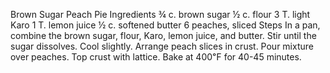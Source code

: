 Brown Sugar Peach Pie
Ingredients
¾ c. brown sugar
½ c. flour
3 T. light Karo
1 T. lemon juice
½ c. softened butter
6 peaches, sliced
Steps
In a pan, combine the brown sugar, flour, Karo, lemon juice, and butter. Stir until the sugar dissolves. Cool slightly.
Arrange peach slices in crust.
Pour mixture over peaches.
Top crust with lattice.
Bake at 400℉ for 40-45 minutes.
